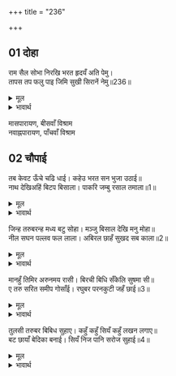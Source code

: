 +++
title = "236"

+++


## 01 दोहा
राम सैल सोभा निरखि भरत हृदयँ अति पेमु।  
तापस तप फलु पाइ जिमि सुखी सिरानें नेमु॥236॥  

<details><summary>मूल</summary>

राम सैल सोभा निरखि भरत हृदयँ अति पेमु।  
तापस तप फलु पाइ जिमि सुखी सिरानें नेमु॥236॥  
</details>

<details><summary>भावार्थ</summary>

श्री रामजी के पर्वत की शोभा देखकर भरतजी के हृदय में अत्यन्त प्रेम हुआ। जैसे तपस्वी नियम की समाप्ति होने पर तपस्या का फल पाकर सुखी होता है॥236॥  
</details>


मासपारायण, बीसवाँ विश्राम  
नवाह्नपारायण, पाँचवाँ विश्राम  




## 02 चौपाई
तब केवट ऊँचे चढि धाई। कहेउ भरत सन भुजा उठाई॥  
नाथ देखिअहिं बिटप बिसाला। पाकरि जम्बु रसाल तमाला॥1॥  

<details><summary>मूल</summary>

तब केवट ऊँचे चढि धाई। कहेउ भरत सन भुजा उठाई॥  
नाथ देखिअहिं बिटप बिसाला। पाकरि जम्बु रसाल तमाला॥1॥  
</details>

<details><summary>भावार्थ</summary>

तब केवट दौडकर ऊँचे चढ गया और भुजा उठाकर भरजी से कहने लगा- हे नाथ! ये जो पाकर, जामुन, आम और तमाल के विशाल वृक्ष दिखाई देते हैं,॥1॥  
</details>

जिन्ह तरुबरन्ह मध्य बटु सोहा। मञ्जु बिसाल देखि मनु मोहा॥  
नील सघन पल्लव फल लाला। अबिरल छाहँ सुखद सब काला॥2॥  

<details><summary>मूल</summary>

जिन्ह तरुबरन्ह मध्य बटु सोहा। मञ्जु बिसाल देखि मनु मोहा॥  
नील सघन पल्लव फल लाला। अबिरल छाहँ सुखद सब काला॥2॥  
</details>

<details><summary>भावार्थ</summary>

जिन श्रेष्ठ वृक्षों के बीच में एक सुन्दर विशाल बड का वृक्ष सुशोभित है, जिसको देखकर मन मोहित हो जाता है, उसके पत्ते नीले और सघन हैं और उसमें लाल फल लगे हैं। उसकी घनी छाया सब ऋतुओं में सुख देने वाली है॥2॥  
</details>

मानहुँ तिमिर अरुनमय रासी। बिरची बिधि सँकेलि सुषमा सी॥  
ए तरु सरित समीप गोसाँई। रघुबर परनकुटी जहँ छाई॥3॥  

<details><summary>मूल</summary>

मानहुँ तिमिर अरुनमय रासी। बिरची बिधि सँकेलि सुषमा सी॥  
ए तरु सरित समीप गोसाँई। रघुबर परनकुटी जहँ छाई॥3॥  
</details>

<details><summary>भावार्थ</summary>

मानो ब्रह्माजी ने परम शोभा को एकत्र करके अन्धकार और लालिमामयी राशि सी रच दी है। हे गुसाईं! ये वृक्ष नदी के समीप हैं, जहाँ श्री राम की पर्णकुटी छाई है॥3॥  
</details>

तुलसी तरुबर बिबिध सुहाए। कहुँ कहुँ सियँ कहुँ लखन लगाए॥  
बट छायाँ बेदिका बनाई। सियँ निज पानि सरोज सुहाई॥4॥  

<details><summary>मूल</summary>

तुलसी तरुबर बिबिध सुहाए। कहुँ कहुँ सियँ कहुँ लखन लगाए॥  
बट छायाँ बेदिका बनाई। सियँ निज पानि सरोज सुहाई॥4॥  
</details>

<details><summary>भावार्थ</summary>

वहाँ तुलसीजी के बहुत से सुन्दर वृक्ष सुशोभित हैं, जो कहीं-कहीं सीताजी ने और कहीं लक्ष्मणजी ने लगाए हैं। इसी बड की छाया में सीताजी ने अपने करकमलों से सुन्दर वेदी बनाई है॥4॥  
</details>

<div class="audioEmbed"  caption="AIR-वाचनम्" src="https://archive
.org/download/rAmcharitmAnas-AIR/EPI-211.mp3"></div>

